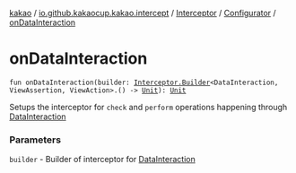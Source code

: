 [kakao](../../../index.md) / [io.github.kakaocup.kakao.intercept](../../index.md) / [Interceptor](../index.md) / [Configurator](index.md) / [onDataInteraction](./on-data-interaction.md)

# onDataInteraction

`fun onDataInteraction(builder: `[`Interceptor.Builder`](../-builder/index.md)`<DataInteraction, ViewAssertion, ViewAction>.() -> `[`Unit`](https://kotlinlang.org/api/latest/jvm/stdlib/kotlin/-unit/index.html)`): `[`Unit`](https://kotlinlang.org/api/latest/jvm/stdlib/kotlin/-unit/index.html)

Setups the interceptor for `check` and `perform` operations happening through [DataInteraction](#)

### Parameters

`builder` - Builder of interceptor for [DataInteraction](#)
